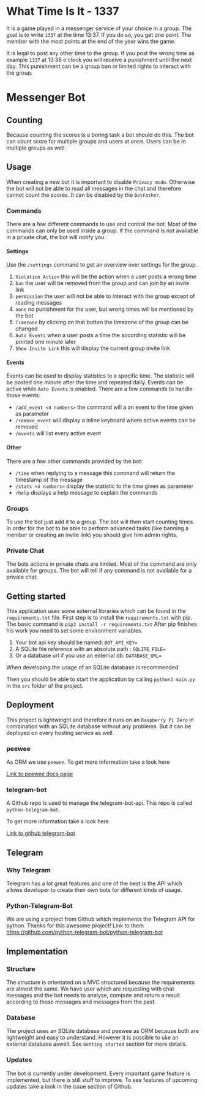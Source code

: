 # What Time Is It - 1337

It is a game played in a messenger service of your choice in a group.
The goal is to write `1337` at the time 13:37. If you do so, you get one point.
The member with the most points at the end of the year wins the game.

It is legal to post any other time to the group. If you post the wrong time as
example `1337` at 13:38 o'clock you will receive a punishment until the
next day. This punishment can be a group ban or limited rights to
interact with the group.

# Messenger Bot

## Counting

Because counting the scores is a boring task a bot should do this.
The bot can count score for multiple groups and users at once. Users
can be in multiple groups as well.

## Usage

When creating a new bot it is important to disable `Privacy mode`. Otherwise
the bot will not be able to read all messages in the chat and therefore
cannot count the scores. It can be disabled by the `BotFather`.

### Commands

There are a few different commands to use and control the bot. Most of the
commands can only be used inside a group. If the command is not available in
a private chat, the bot will notify you.

#### Settings

Use the `/settings` command to get an overview over settings for the group.

1. `Violation Action` this will be the action when a user posts a wrong time
  1. `ban` the user will be removed from the group and can join by an invite link
  2. `permission` the user will not be able to interact with the group except of reading messages
  3. `none` no punishment for the user, but wrong times will be mentioned by the bot
2. `Timezone` by clicking on that button the timezone of the group can be changed
3. `Auto Events` when a user posts a time the according statistic will be printed one minute later
4. `Show Invite Link` this will display the current group invite link

#### Events

Events can be used to display statistics to a specific time. The
statistic will be posted one minute after the time and repeated daily.
Events can be active while `Auto Events` is enabled.
There are a few commands to handle those events:

- `/add_event <4 numbers>` the command will a an event to the time given as parameter
- `/remove_event` will display a inline keyboard where active events can be removed  
- `/events` will list every active event

#### Other

There are a few other commands provided by the bot:

- `/time` when replying to a message this command will return the timestamp of the message
- `/stats <4 numbers>` display the statistic to the time given as parameter
- `/help` displays a help message to explain the commands

### Groups

To use the bot just add it to a group. The bot will then start counting times.
In order for the bot to be able to perform advanced tasks (like banning a
member or creating an invite link) you should give him admin rights.

### Private Chat

The bots actions in private chats are limited. Most of the command are only
available for groups. The bot will tell if any command is not available for
a private chat.

## Getting started

This application uses some external libraries which can be found in the
`requirements.txt` file. First step is to install the `requirements.txt`
with pip. The basic command is `pip3 install -r requirements.txt` After
pip finishes his work you need to set some environment variables.

1. Your bot api key should be named: `BOT_API_KEY=`
2. A SQLite file reference with an absolute path : `SQLITE_FILE=`
3. Or a database url if you use an external db: `DATABASE_URL=`

When developing the usage of an SQLite database is recommended

Then you should be able to start the application by calling `python3 main.py`
in the `src` folder of the project.

## Deployment

This project is lightweight and therefore it runs on an `Raspberry Pi Zero`
in combination with an SQLite database without any problems.
But it can be deployed on every hosting service as well.

### peewee

As ORM we use `peewee`. To get more information take a look here

[Link to peewee docs page](http://docs.peewee-orm.com/en/latest/)

### telegram-bot

A Github repo is used to manage the telegram-bot-api. This repo is
called `python-telegram-bot`.

To get more information take a look here

[Link to github telegram-bot](https://github.com/python-telegram-bot/python-telegram-bot)

## Telegram

### Why Telegram

Telegram has a lot great features and one of the best is the API which allows
developer to create their own bots for different kinds of usage.

### Python-Telegram-Bot

We are using a project from Github which implements
the Telegram API for python. Thanks for this awesome project!
Link to them https://github.com/python-telegram-bot/python-telegram-bot

## Implementation

### Structure

The structure is orientated on a MVC structured because the requirements
are almost the same. We have user which are requesting with chat messages
and the bot needs to analyse, compute and return a result
according to those messages and messages from the past.

### Database

The project uses an SQLite database and peewee as ORM because both are
lightweight and easy to understand. However it is possible to use an external
database aswell. See `Getting started` section for more details.

### Updates

The bot is currently under development. Every important game feature is
implemented, but there is still stuff to improve. To see features of
upcoming updates take a look in the issue section of Github.
